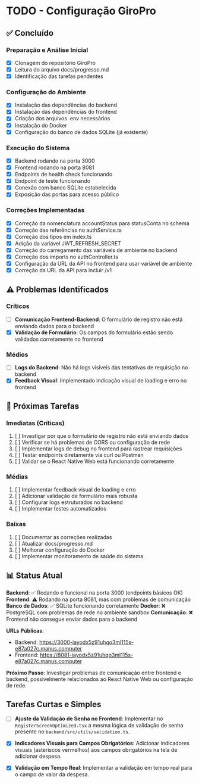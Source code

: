 # TODO - Configuração GiroPro

## ✅ Concluído

### Preparação e Análise Inicial
- [x] Clonagem do repositório GiroPro
- [x] Leitura do arquivo docs/progresso.md
- [x] Identificação das tarefas pendentes

### Configuração do Ambiente
- [x] Instalação das dependências do backend
- [x] Instalação das dependências do frontend
- [x] Criação dos arquivos .env necessários
- [x] Instalação do Docker
- [x] Configuração do banco de dados SQLite (já existente)

### Execução do Sistema
- [x] Backend rodando na porta 3000
- [x] Frontend rodando na porta 8081
- [x] Endpoints de health check funcionando
- [x] Endpoint de teste funcionando
- [x] Conexão com banco SQLite estabelecida
- [x] Exposição das portas para acesso público

### Correções Implementadas
- [x] Correção da nomenclatura accountStatus para statusConta no schema
- [x] Correção das referências no authService.ts
- [x] Correção dos tipos em index.ts
- [x] Adição da variável JWT_REFRESH_SECRET
- [x] Correção do carregamento das variáveis de ambiente no backend
- [x] Correção dos imports no authController.ts
- [x] Configuração da URL da API no frontend para usar variável de ambiente
- [x] Correção da URL da API para incluir /v1

## ⚠️ Problemas Identificados

### Críticos
- [ ] **Comunicação Frontend-Backend**: O formulário de registro não está enviando dados para o backend
- [x] **Validação de Formulário**: Os campos do formulário estão sendo validados corretamente no frontend

### Médios
- [ ] **Logs do Backend**: Não há logs visíveis das tentativas de requisição no backend
- [x] **Feedback Visual**: Implementado indicação visual de loading e erro no frontend

## 🔧 Próximas Tarefas

### Imediatas (Críticas)
1. [ ] Investigar por que o formulário de registro não está enviando dados
2. [ ] Verificar se há problemas de CORS ou configuração de rede
3. [ ] Implementar logs de debug no frontend para rastrear requisições
4. [ ] Testar endpoints diretamente via curl ou Postman
5. [ ] Validar se o React Native Web está funcionando corretamente

### Médias
1. [ ] Implementar feedback visual de loading e erro
2. [ ] Adicionar validação de formulário mais robusta
3. [ ] Configurar logs estruturados no backend
4. [ ] Implementar testes automatizados

### Baixas
1. [ ] Documentar as correções realizadas
2. [ ] Atualizar docs/progresso.md
3. [ ] Melhorar configuração do Docker
4. [ ] Implementar monitoramento de saúde do sistema

## 📊 Status Atual

**Backend**: ✅ Rodando e funcional na porta 3000 (endpoints básicos OK)
**Frontend**: ⚠️ Rodando na porta 8081, mas com problemas de comunicação
**Banco de Dados**: ✅ SQLite funcionando corretamente
**Docker**: ❌ PostgreSQL com problemas de rede no ambiente sandbox
**Comunicação**: ❌ Frontend não consegue enviar dados para o backend

**URLs Públicas**:
- Backend: https://3000-iayodx5z91uhqo3ml115s-e87a027c.manus.computer
- Frontend: https://8081-iayodx5z91uhqo3ml115s-e87a027c.manus.computer

**Próximo Passo**: Investigar problemas de comunicação entre frontend e backend, possivelmente relacionados ao React Native Web ou configuração de rede.

## Tarefas Curtas e Simples

- [ ] **Ajuste da Validação de Senha no Frontend**: Implementar no `RegisterScreenOptimized.tsx` a mesma lógica de validação de senha presente no `backend/src/utils/validation.ts`.
- [x] **Indicadores Visuais para Campos Obrigatórios**: Adicionar indicadores visuais (asteriscos vermelhos) aos campos obrigatórios na tela de adicionar despesa.
- [x] **Validação em Tempo Real**: Implementar a validação em tempo real para o campo de valor da despesa.

